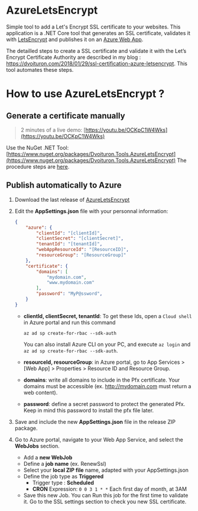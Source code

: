 # AzureLetsEncrypt
Simple tool to add a Let's Encrypt SSL certificate to your websites.
This application is a .NET Core tool that generates an SSL certificate, validates it with [LetsEncrypt](https://letsencrypt.org/) and publishes it on an [Azure Web App](https://azure.microsoft.com/en-us/services/app-service/web/).

The detailled steps to create a SSL certificate and validate it with the Let’s Encrypt Certificate Authority are described in my blog : https://dvoituron.com/2018/01/29/ssl-certification-azure-letsencrypt.
This tool automates these steps.

# How to use **AzureLetsEncrypt** ?

## Generate a certificate manually

> 2 minutes of a live demo: [https://youtu.be/OCKpC1W4Wks](https://youtu.be/OCKpC1W4Wks)

Use the NuGet .NET Tool: [https://www.nuget.org/packages/Dvoituron.Tools.AzureLetsEncrypt](https://www.nuget.org/packages/Dvoituron.Tools.AzureLetsEncrypt)
The procedure steps are [here](src/Readme-tool.md).

## Publish automatically to Azure

1. Download the last release of [AzureLetsEncrypt](https://github.com/dvoituron/AzureLetsEncrypt/releases)
2. Edit the **AppSettings.json** file with your personnal information:
    ```json
    {
        "azure": {
            "clientId": "[clientId]",
            "clientSecret": "[clientSecret]",
            "tenantId": "[tenantId]",
            "webAppResourceId": "[ResourceID]",
            "resourceGroup": "[ResourceGroup]"
        },
        "certificate": {
            "domains": [
                "mydomain.com",
                "www.mydomain.com"
            ],
            "password": "MyP@ssword",
        }
    }
    ```

    - **clientId, clientSecret, tenantId**: 
      To get these Ids, open a `Cloud shell` in Azure portal and run this command 
      ```
      az ad sp create-for-rbac --sdk-auth
      ```
      You can also install Azure CLI on your PC, and execute `az login` and  `az ad sp create-for-rbac --sdk-auth`.  

    - **resourceId, resourceGroup**: in Azure portal, go to App Services > [Web App] > Properties > Resource ID and Resource Group.

    - **domains**: write all domains to include in the Pfx certificate. Your domains must be accessible (ex. http://mydomain.com must return a web content).

    - **password**: define a secret password to protect the generated Pfx. Keep in mind this password to install the pfx file later.

3. Save and include the new **AppSettings.json** file in the release ZIP package.
4. Go to Azure portal, navigate to your Web App Service, and select the **WebJobs** section.
   - Add a **new WebJob**
   - Define a **job name** (ex. RenewSsl)
   - Select your **local ZIP file** name, adapted with your AppSettings.json
   - Define the job type as **Triggered**
     - Trigger type : **Scheduled**
     - **CRON** Expression: `0 0 3 1 * *` Each first day of month, at 3AM
   - Save this new Job. You can Run this job for the first time to validate it. Go to the SSL settings section to check you new SSL certificate.
